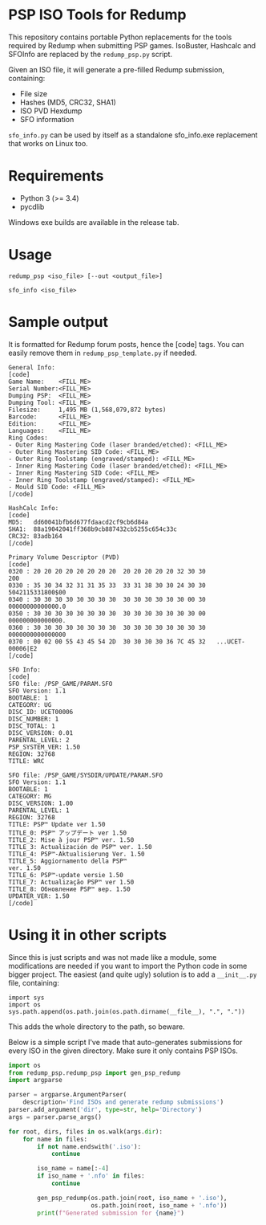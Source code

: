 # PSP ISO Tools for Redump

This repository contains portable Python replacements for the tools required by Redump when submitting PSP games.
IsoBuster, Hashcalc and SFOInfo are replaced by the `redump_psp.py` script.

Given an ISO file, it will generate a pre-filled Redump submission, containing:
- File size
- Hashes (MD5, CRC32, SHA1)
- ISO PVD Hexdump
- SFO information

`sfo_info.py` can be used by itself as a standalone sfo_info.exe replacement that works on Linux too.


# Requirements

- Python 3 (>= 3.4)
- pycdlib

Windows exe builds are available in the release tab.


# Usage

`redump_psp <iso_file> [--out <output_file>]`

`sfo_info <iso_file>`


# Sample output

It is formatted for Redump forum posts, hence the \[code] tags. You can easily remove them in `redump_psp_template.py` if needed.

```
General Info:
[code]
Game Name:    <FILL_ME>
Serial Number:<FILL_ME>
Dumping PSP:  <FILL_ME>
Dumping Tool: <FILL_ME>
Filesize:     1,495 MB (1,568,079,872 bytes)
Barcode:      <FILL_ME>
Edition:      <FILL_ME>
Languages:    <FILL_ME>
Ring Codes:
- Outer Ring Mastering Code (laser branded/etched): <FILL_ME>
- Outer Ring Mastering SID Code: <FILL_ME>
- Outer Ring Toolstamp (engraved/stamped): <FILL_ME>
- Inner Ring Mastering Code (laser branded/etched): <FILL_ME>
- Inner Ring Mastering SID Code: <FILL_ME>
- Inner Ring Toolstamp (engraved/stamped): <FILL_ME>
- Mould SID Code: <FILL_ME>
[/code]

HashCalc Info:
[code]
MD5:   dd60041bfb6d677fdaacd2cf9cb6d84a
SHA1:  88a19042041ff368b9cb887432cb5255c654c33c
CRC32: 83adb164
[/code]

Primary Volume Descriptor (PVD)
[code]
0320 : 20 20 20 20 20 20 20 20  20 20 20 20 20 32 30 30                200
0330 : 35 30 34 32 31 31 35 33  33 31 38 30 30 24 30 30   5042115331800$00
0340 : 30 30 30 30 30 30 30 30  30 30 30 30 30 30 00 30   00000000000000.0
0350 : 30 30 30 30 30 30 30 30  30 30 30 30 30 30 30 00   000000000000000.
0360 : 30 30 30 30 30 30 30 30  30 30 30 30 30 30 30 30   0000000000000000
0370 : 00 02 00 55 43 45 54 2D  30 30 30 30 36 7C 45 32   ...UCET-00006|E2
[/code]

SFO Info:
[code]
SFO file: /PSP_GAME/PARAM.SFO
SFO Version: 1.1
BOOTABLE: 1
CATEGORY: UG
DISC_ID: UCET00006
DISC_NUMBER: 1
DISC_TOTAL: 1
DISC_VERSION: 0.01
PARENTAL_LEVEL: 2
PSP_SYSTEM_VER: 1.50
REGION: 32768
TITLE: WRC

SFO file: /PSP_GAME/SYSDIR/UPDATE/PARAM.SFO
SFO Version: 1.1
BOOTABLE: 1
CATEGORY: MG
DISC_VERSION: 1.00
PARENTAL_LEVEL: 1
REGION: 32768
TITLE: PSP™ Update ver 1.50
TITLE_0: PSP™ アップデート ver 1.50
TITLE_2: Mise à jour PSP™ ver. 1.50
TITLE_3: Actualización de PSP™ ver. 1.50
TITLE_4: PSP™-Aktualisierung Ver. 1.50
TITLE_5: Aggiornamento della PSP™
ver. 1.50
TITLE_6: PSP™-update versie 1.50
TITLE_7: Actualização PSP™ ver 1.50
TITLE_8: Обновление PSP™ вер. 1.50
UPDATER_VER: 1.50
[/code]
```

# Using it in other scripts

Since this is just scripts and was not made like a module, some modifications are needed if you want to import the Python code in some bigger project.
The easiest (and quite ugly) solution is to add a `__init__.py` file, containing:
```
import sys
import os
sys.path.append(os.path.join(os.path.dirname(__file__), ".", "."))
```
This adds the whole directory to the path, so beware.

Below is a simple script I've made that auto-generates submissions for every ISO in the given directory.
Make sure it only contains PSP ISOs.
```Python
import os
from redump_psp.redump_psp import gen_psp_redump
import argparse

parser = argparse.ArgumentParser(
    description='Find ISOs and generate redump submissions')
parser.add_argument('dir', type=str, help='Directory')
args = parser.parse_args()

for root, dirs, files in os.walk(args.dir):
    for name in files:
        if not name.endswith('.iso'):
            continue

        iso_name = name[:-4]
        if iso_name + '.nfo' in files:
            continue

        gen_psp_redump(os.path.join(root, iso_name + '.iso'),
                       os.path.join(root, iso_name + '.nfo'))
        print(f"Generated submission for {name}")
```
